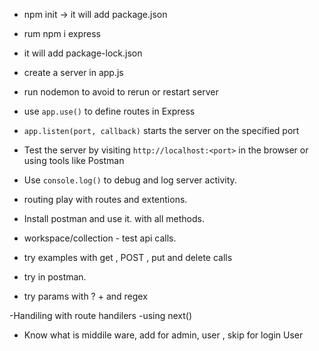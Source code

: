 
- npm init -> it will add package.json
- rum npm i express
- it will add package-lock.json
- create a server in app.js
- run nodemon to avoid to rerun or restart server 
- use `app.use()` to define routes in Express
- `app.listen(port, callback)` starts the server on the specified port
- Test the server by visiting `http://localhost:<port>` in the browser or using tools like Postman
- Use `console.log()` to debug and log server activity.

- routing play with routes and extentions.
- Install postman and use it. with all methods.
- workspace/collection - test api calls. 
- try examples with get , POST , put and delete calls
- try in postman.
- try  params  with ? + and regex


-Handiling with route handilers
-using next()
- Know what is middile ware, add for admin, user , skip for login User

 
